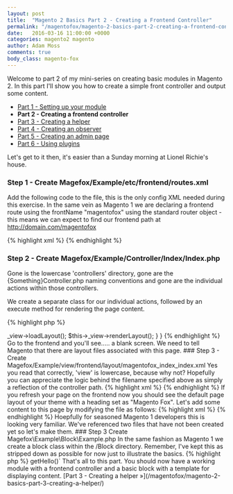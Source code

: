 ```yaml
---
layout: post
title:  "Magento 2 Basics Part 2 - Creating a Frontend Controller"
permalink: "/magentofox/magento-2-basics-part-2-creating-a-frontend-controller/"
date:   2016-03-16 11:00:00 +0000
categories: magento2 magento
author: Adam Moss
comments: true
body_class: magento-fox
---
```


Welcome to part 2 of my mini-series on creating basic modules in Magento 2. In this part I'll show you how to create a simple front controller and output some content.

- [Part 1 - Setting up your module](/magentofox/magento-2-basics-part-1-setting-up-your-module/)
- **Part 2 - Creating a frontend controller**
- [Part 3 - Creating a helper](/magentofox/magento-2-basics-part-3-creating-a-helper/)
- [Part 4 - Creating an observer](/magentofox/magento-2-basics-part-4-creating-an-observer/)
- [Part 5 - Creating an admin page](/magentofox/magento-2-basics-part-5-creating-an-admin-page/)
- [Part 6 - Using plugins](/magentofox/magento-2-basics-part-6-using-plugins/)

Let's get to it then, it's easier than a Sunday morning at Lionel Richie's house.

### Step 1 - Create Magefox/Example/etc/frontend/routes.xml

Add the following code to the file, this is the only config XML needed during this exercise. In the same vein as Magento 1 we are declaring a frontend route using the frontName "magentofox" using the standard router object - this means we can expect to find our frontend path at http://domain.com/magentofox

{% highlight xml %}
<config xmlns:xsi="http://www.w3.org/2001/XMLSchema-instance" xsi:noNamespaceSchemaLocation="urn:magento:framework:App/etc/routes.xsd">
    <router id="standard">
        <route id="magentofox" frontName="magentofox">
            <module name="Magefox_Example" />
        </route>
    </router>
</config>
{% endhighlight %}

### Step 2 - Create Magefox/Example/Controller/Index/Index.php

Gone is the lowercase 'controllers' directory, gone are the {Something}Controller.php naming conventions and gone are the individual actions within those controllers.

We create a separate class for our individual actions, followed by an execute method for rendering the page content.

{% highlight php %}
<?php

namespace Magefox\Example\Controller\Index;

class Index extends \Magento\Framework\App\Action\Action
{
    public function execute()
    {
        $this->_view->loadLayout();
        $this->_view->renderLayout();
    }
}
{% endhighlight %}

Go to the frontend and you'll see..... a blank screen. We need to tell Magento that there are layout files associated with this page.

### Step 3 - Create Magefox/Example/view/frontend/layout/magentofox_index_index.xml

Yes you read that correctly, 'view' is lowercase, because why not? Hopefully you can appreciate the logic behind the filename specified above as simply a reflection of the controller path.

{% highlight xml %}
<page xmlns:xsi="http://www.w3.org/2001/XMLSchema-instance" layout="1column" xsi:noNamespaceSchemaLocation="urn:magento:framework:View/Layout/etc/page_configuration.xsd">
    <head>
        <title>Magento Fox</title>
    </head>
</page>
{% endhighlight %}

If you refresh your page on the frontend now you should see the default page layout of your theme with a heading set as "Magento Fox".

Let's add some content to this page by modifying the file as follows:

{% highlight xml %}
<page xmlns:xsi="http://www.w3.org/2001/XMLSchema-instance" layout="1column" xsi:noNamespaceSchemaLocation="urn:magento:framework:View/Layout/etc/page_configuration.xsd">
    <head>
        <title>Magento Fox</title>
    </head>
    <!-- New content below -->
    <body>
        <referenceContainer name="content">
            <block class="Magefox\Example\Block\Example" name="magefox.example"
                   template="magefox/example.phtml" />
        </referenceContainer>
    </body>
</page>
{% endhighlight %}

Hoepfully for seasoned Magento 1 developers this is looking very familiar. We've referenced two files that have not been created yet so let's make them.

### Step 3 Create Magefox\Example\Block\Example.php

In the same fashion as Magento 1 we create a block class within the /Block directory. Remember, I've kept this as stripped down as possible for now just to illustrate the basics.

{% highlight php %}
<?php
namespace Magefox\Example\Block;

use Magento\Framework\View\Element\Template;

class Example extends Template
{
    public function getHello()
    {
        return "Hello World";
    }
}
{% endhighlight %}

### Step 4 - Create Magefox/Example/view/frontend/templates/magefox/example.phtml

This is our template file that will render within the content block list as specified in our layout XML earlier. One difference to note is that `$block` rather than `$this` is used to access the class methods, for example `$block->getHello()`

That's all to this part. You should now have a working module with a frontend controller and a basic block with a template for displaying content.

[Part 3 - Creating a helper &raquo;](/magentofox/magento-2-basics-part-3-creating-a-helper/)